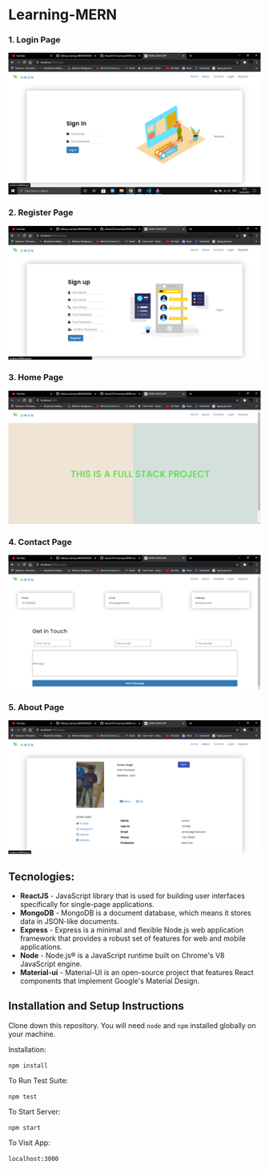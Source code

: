 # Learning-MERN
### 1. Login Page
<img src="https://github.com/Aman2221/Learning-MERN/blob/main/img/login.png" alt="preview" /> <br />

### 2. Register Page
<img src="https://github.com/Aman2221/Learning-MERN/blob/main/img/register.png" alt="preview" />

### 3. Home Page
<img src="https://github.com/Aman2221/Learning-MERN/blob/main/img/home.png" alt="preview" /> <br />

### 4. Contact Page
<img src="https://github.com/Aman2221/Learning-MERN/blob/main/img/contact.png" alt="preview" />

### 5. About Page
<img src="https://github.com/Aman2221/Learning-MERN/blob/main/img/about.png" alt="preview" />



## Tecnologies:

- **ReactJS** - JavaScript library that is used for building user interfaces specifically for single-page applications.
- **MongoDB** - MongoDB is a document database, which means it stores data in JSON-like documents.
- **Express** - Express is a minimal and flexible Node.js web application framework that provides a robust set of features for web and mobile applications.
- **Node** - Node.js® is a JavaScript runtime built on Chrome's V8 JavaScript engine.
- **Material-ui** - Material-UI is an open-source project that features React components that implement Google's Material Design.

## Installation and Setup Instructions

Clone down this repository. You will need `node` and `npm` installed globally on your machine.  

Installation:

`npm install`  

To Run Test Suite:  

`npm test`  

To Start Server:

`npm start`  

To Visit App:

`localhost:3000`  

